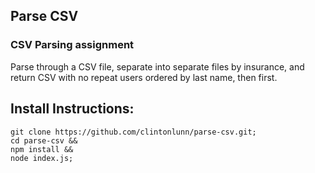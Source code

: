 ## Parse CSV
### CSV Parsing assignment
Parse through a CSV file, separate into separate files by insurance, and return CSV with no repeat users ordered by last name, then first.

## Install Instructions:
```
git clone https://github.com/clintonlunn/parse-csv.git;
cd parse-csv &&
npm install &&
node index.js;
```